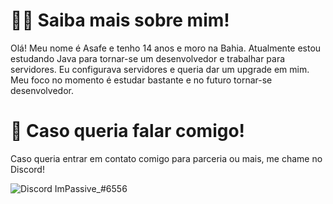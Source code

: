 # 🧑‍💻 Saiba mais sobre mim!
Olá! Meu nome é Asafe e tenho 14 anos e moro na Bahia. Atualmente estou estudando Java para tornar-se um desenvolvedor e trabalhar para servidores. Eu configurava servidores e queria dar um upgrade em mim. Meu foco no momento é estudar bastante e no futuro tornar-se desenvolvedor.

# 💼 Caso queria falar comigo!
Caso queria entrar em contato comigo para parceria ou mais, me chame no Discord!

![Discord](https://img.shields.io/badge/Discord-7289DA?style=for-the-badge&logo=discord&logoColor=white)      ImPassive_#6556

<!---
DaddyPassive/DaddyPassive is a ✨ special ✨ repository because its `README.md` (this file) appears on your GitHub profile.
You can click the Preview link to take a look at your changes.
--->
